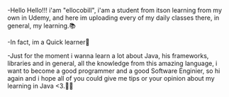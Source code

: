 -Hello Hello!!! i'am "ellocobill", i'am a student
from itson learning from my own in Udemy, and
here im uploading every of my daily classes
there, in general, my learning.📚

-In fact, im a Quick learner🍎

-Just for the moment i wanna learn a lot
about Java, his frameworks, libraries and 
in general, all the knowledge from this amazing
language, i want to become a good programmer
and a good Software Enginier, so hi again and i hope
all of you could give me tips or your opinion
about my learning in Java <3.🐀💎
